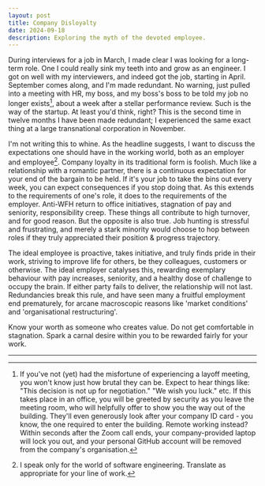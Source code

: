 ```yaml
---
layout: post
title: Company Disloyalty
date: 2024-09-18
description: Exploring the myth of the devoted employee.
---
```


During interviews for a job in March, I made clear I was looking for a long-term role. One I could really sink my teeth into and grow as an engineer. I got on well with my interviewers, and indeed got the job, starting in April. September comes along, and I'm made redundant. No warning, just pulled into a meeting with HR, my boss, and my boss's boss to be told my job no longer exists[^1], about a week after a stellar performance review. Such is the way of the startup. At least you'd think, right? This is the second time in twelve months I have been made redundant; I experienced the same exact thing at a large transnational corporation in November.

I'm not writing this to whine. As the headline suggests, I want to discuss the expectations one should have in the working world, both as an employer and employee[^2]. Company loyalty in its traditional form is foolish. Much like a relationship with a romantic partner, there is a continuous expectation for your end of the bargain to be held. If it's your job to take the bins out every week, you can expect consequences if you stop doing that. As this extends to the requirements of one's role, it does to the requirements of the employer. Anti-WFH return to office initiatives, stagnation of pay and seniority, responsibility creep. These things all contribute to high turnover, and for good reason. But the opposite is also true. Job hunting is stressful and frustrating, and merely a stark minority would choose to hop between roles if they truly appreciated their position & progress trajectory.

The ideal employee is proactive, takes initiative, and truly finds pride in their work, striving to improve life for others, be they colleagues, customers or otherwise. The ideal employer catalyses this, rewarding exemplary behaviour with pay increases, seniority, and a healthy dose of challenge to occupy the brain. If either party fails to deliver, the relationship will not last. Redundancies break this rule, and have seen many a fruitful employment end prematurely, for arcane macroscopic reasons like 'market conditions' and 'organisational restructuring'.

Know your worth as someone who creates value. Do not get comfortable in stagnation. Spark a carnal desire within you to be rewarded fairly for your work.

---

[^1]: If you've not (yet) had the misfortune of experiencing a layoff meeting, you won't know just how brutal they can be. Expect to hear things like: "This decision is not up for negotiation." "We wish you luck." etc. If this takes place in an office, you will be greeted by security as you leave the meeting room, who will helpfully offer to show you the way out of the building. They'll even generously look after your company ID card - you know, the one required to enter the building. Remote working instead? Within seconds after the Zoom call ends, your company-provided laptop will lock you out, and your personal GitHub account will be removed from the company's organisation.
[^2]: I speak only for the world of software engineering. Translate as appropriate for your line of work.
